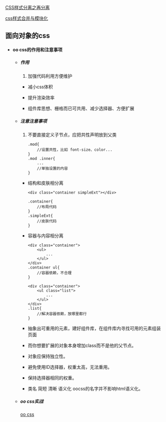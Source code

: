 [CSS样式分离之再分离](http://www.zhangxinxu.com/wordpress/2010/07/css%E6%A0%B7%E5%BC%8F%E5%88%86%E7%A6%BB%E4%B9%8B%E5%86%8D%E5%88%86%E7%A6%BB/)

[css样式合并与模块化](http://www.zhangxinxu.com/wordpress/2010/07/css%E7%9A%84%E6%A0%B7%E5%BC%8F%E5%90%88%E5%B9%B6%E4%B8%8E%E6%A8%A1%E5%9D%97%E5%8C%96/)



## 面向对象的css

* #### oo css的作用和注意事项

	* ##### 作用
	
		1. 加强代码利用方便维护
		
		* 减小css体积
		
		* 提升渲染效率
		
		* 组件库思想、栅格而已可共用、减少选择器、方便扩展
		
	* ##### 注意注意事项

		1. 不要直接定义子节点，应把共性声明放到父类
		
			```
			.mod{
				//设置共性，比如 font-size、color...
			}
			.mod .inner{
				...
				//单独设置的内容
			}
			```
	
		* 结构和皮肤相分离
	
			```
			<div class="container simpleExt"></div> 
			```
			
			```
			.container{
				//布局代码
			}
			.simpleExt{
				//皮肤代码
			}
			```
			
		* 容器与内容相分离
		
			```
			<div class="container">
				<ul>
					...
				</ul>
			</div>
			.container ul{
				//容器依赖，不合理
			}
			```
			```
			<div class="container">
				<ul class="list">
					...
				</ul>
			</div>
			.list{
				//解决容器依赖，放哪里都行
			}
			```
				
		* 抽象出可重用的元素，建好组件库，在组件库内寻找可用的元素组装页面
		
		* 而你想要扩展的对象本身增加class而不是他的父节点。
		
		* 对象应保持独立性。
		
		* 避免使用ID选择器，权重太高，无法重用。
		
		* 保持选择器相同的权重。
		
		* 类名 简短 清晰 语义化 oocss的名字并不影响html语义化。
		
	* ##### oo css实战 
	
		[oo css](http://oocss.org/)